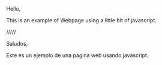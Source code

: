 Hello, 

This is an example of Webpage using a little bit of javascript.

/////

Saludos,

Este es un ejemplo de una pagina web usando javascript.
